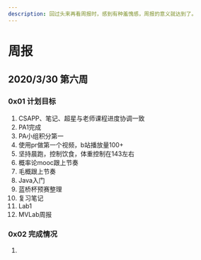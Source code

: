 ```yaml
---
description: 回过头来再看周报时，感到有种羞愧感，周报的意义就达到了。
---
```


# 周报

## 2020/3/30 第六周

### 0x01 计划目标

1. CSAPP、笔记、超星与老师课程进度协调一致
2. PA1完成
3. PA小组积分第一
4. 使用pr做第一个视频，b站播放量100+
5. 坚持晨跑，控制饮食，体重控制在143左右
6. 概率论mooc跟上节奏
7. 毛概跟上节奏
8. Java入门
9. 蓝桥杯预赛整理
10. 复习笔记
11. Lab1
12. MVLab周报

### 0x02 完成情况

1. 
